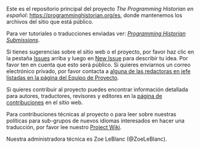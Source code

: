 Este es el repositorio principal del proyecto *The Programming Historian en español*: https://programminghistorian.org/es, donde mantenemos los archivos del sitio que está público. 

Para ver tutoriales o traducciones enviadas ver: [_Programming Historian Submissions_](https://github.com/programminghistorian/ph-submissions/es/).

Si tienes sugerencias sobre el sitio web o el proyecto, por favor haz clic en la pestaña [Issues](https://github.com/programminghistorian/jekyll/issues) arriba y luego en [New Issue](https://github.com/programminghistorian/jekyll/issues/new) para describir tu idea. Por favor ten en cuenta que esto será público. Si quieres enviarnos un correo electrónico privado, por favor contacta a [alguna de las redactoras en jefe listadas en la página del Equipo de Proyecto](https://programminghistorian.org/es/equipo-de-proyecto).  

Si quieres contribuir al proyecto puedes encontrar información detallada para autores, traductores, revisores y editores en la [página de contribuciones](https://programminghistorian.org/es/contribuciones) en el sitio web. 

Para contribuciones técnicas al proyecto o para leer sobre nuestras políticas para sub-grupos de nuevos idiomas interesados en hacer una traducción, por favor lee nuestro [Project Wiki](https://github.com/programminghistorian/jekyll/wiki).

Nuestra administradora técnica es Zoe LeBlanc (@ZoeLeBlanc). 
